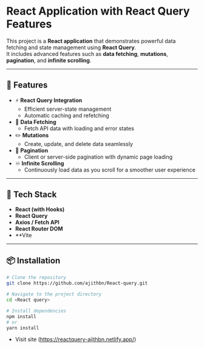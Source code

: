 # React Application with React Query Features

This project is a **React application** that demonstrates powerful data fetching and state management using **React Query**.  
It includes advanced features such as **data fetching**, **mutations**, **pagination**, and **infinite scrolling**.

---

## 🚀 Features

- ⚡ **React Query Integration**
  - Efficient server-state management
  - Automatic caching and refetching
- 🔄 **Data Fetching**
  - Fetch API data with loading and error states
- ✏️ **Mutations**
  - Create, update, and delete data seamlessly
- 📄 **Pagination**
  - Client or server-side pagination with dynamic page loading
- ♾️ **Infinite Scrolling**
  - Continuously load data as you scroll for a smoother user experience

---

## 🧰 Tech Stack

- **React (with Hooks)**
- **React Query**
- **Axios / Fetch API**
- **React Router DOM**
- \*\*Vite

---

## 📦 Installation

```bash
# Clone the repository
git clone https://github.com/ajithbn/React-query.git

# Navigate to the project directory
cd <React query>

# Install dependencies
npm install
# or
yarn install
```

- Visit site (https://reactquery-ajithbn.netlify.app/)
